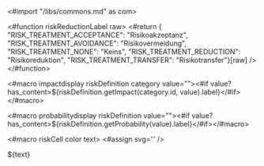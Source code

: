<#import "/libs/commons.md" as com>

<#function riskReductionLabel raw>
  <#return { "RISK_TREATMENT_ACCEPTANCE": "Risikoakzeptanz",
      "RISK_TREATMENT_AVOIDANCE": "Risikovermeidung",
      "RISK_TREATMENT_NONE": "Keins",
      "RISK_TREATMENT_REDUCTION": "Risikoreduktion",
      "RISK_TREATMENT_TRANSFER": "Risikotransfer"}[raw] />
</#function>

<#macro impactdisplay riskDefinition category value=""><#if value?has_content><span style="color:${riskDefinition.getImpact(category.id, value).color}">${riskDefinition.getImpact(category.id, value).label}</span></#if></#macro>

<#macro probabilitydisplay riskDefinition value=""><#if value?has_content><span style="color:${riskDefinition.getProbability(value).color}">${riskDefinition.getProbability(value).label}</span></#if></#macro>

<#macro riskCell color text>
  <#assign svg='<svg xmlns="http://www.w3.org/2000/svg" height="1" width="1"><polygon points="0,0 0,1 1,1 1,0" style="fill:${color};" /></svg>' />
  <td style="background-repeat:no-repeat;background-size:5mm 100%;background-position:bottom left;background-image: url('data:image/svg+xml;base64,${base64(svg)}');padding-left: 7mm;">${text}</td>
</#macro>